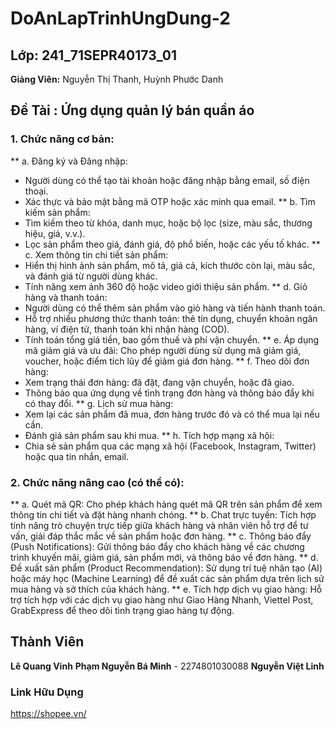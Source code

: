 # DoAnLapTrinhUngDung-2
## Lớp: 241_71SEPR40173_01
**Giảng Viên:** Nguyễn Thị Thanh, Huỳnh Phước Danh

## Đề Tài : Ứng dụng quản lý bán quần áo

### 1. Chức năng cơ bản:
** a. Đăng ký và Đăng nhập:
- Người dùng có thể tạo tài khoản hoặc đăng nhập bằng email, số điện thoại.
- Xác thực và bảo mật bằng mã OTP hoặc xác minh qua email.
** b. Tìm kiếm sản phẩm:
- Tìm kiếm theo từ khóa, danh mục, hoặc bộ lọc (size, màu sắc, thương hiệu, giá, v.v.).
- Lọc sản phẩm theo giá, đánh giá, độ phổ biến, hoặc các yếu tố khác.
** c. Xem thông tin chi tiết sản phẩm:
- Hiển thị hình ảnh sản phẩm, mô tả, giá cả, kích thước còn lại, màu sắc, và đánh giá từ người dùng khác.
- Tính năng xem ảnh 360 độ hoặc video giới thiệu sản phẩm.
** d. Giỏ hàng và thanh toán:
- Người dùng có thể thêm sản phẩm vào giỏ hàng và tiến hành thanh toán.
- Hỗ trợ nhiều phương thức thanh toán: thẻ tín dụng, chuyển khoản ngân hàng, ví điện tử, thanh toán khi nhận hàng (COD).
- Tính toán tổng giá tiền, bao gồm thuế và phí vận chuyển.
** e. Áp dụng mã giảm giá và ưu đãi:
Cho phép người dùng sử dụng mã giảm giá, voucher, hoặc điểm tích lũy để giảm giá đơn hàng.
** f. Theo dõi đơn hàng:
- Xem trạng thái đơn hàng: đã đặt, đang vận chuyển, hoặc đã giao.
- Thông báo qua ứng dụng về tình trạng đơn hàng và thông báo đẩy khi có thay đổi.
** g. Lịch sử mua hàng:
- Xem lại các sản phẩm đã mua, đơn hàng trước đó và có thể mua lại nếu cần.
- Đánh giá sản phẩm sau khi mua.
** h. Tích hợp mạng xã hội:
- Chia sẻ sản phẩm qua các mạng xã hội (Facebook, Instagram, Twitter) hoặc qua tin nhắn, email.

### 2. Chức năng nâng cao (có thể có):
** a. Quét mã QR:
Cho phép khách hàng quét mã QR trên sản phẩm để xem thông tin chi tiết và đặt hàng nhanh chóng.
** b. Chat trực tuyến:
Tích hợp tính năng trò chuyện trực tiếp giữa khách hàng và nhân viên hỗ trợ để tư vấn, giải đáp thắc mắc về sản phẩm hoặc đơn hàng.
** c. Thông báo đẩy (Push Notifications):
Gửi thông báo đẩy cho khách hàng về các chương trình khuyến mãi, giảm giá, sản phẩm mới, và thông báo về đơn hàng.
** d. Đề xuất sản phẩm (Product Recommendation):
Sử dụng trí tuệ nhân tạo (AI) hoặc máy học (Machine Learning) để đề xuất các sản phẩm dựa trên lịch sử mua hàng và sở thích của khách hàng.
** e. Tích hợp dịch vụ giao hàng:
Hỗ trợ tích hợp với các dịch vụ giao hàng như Giao Hàng Nhanh, Viettel Post, GrabExpress để theo dõi tình trạng giao hàng tự động.

## Thành Viên
**Lê Quang Vinh**
**Phạm Nguyễn Bá Minh** - 2274801030088
**Nguyễn Việt Linh**
### Link Hữu Dụng
https://shopee.vn/
